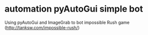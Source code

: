 # automation pyAutoGui simple bot
Using pyAutoGui and ImageGrab to bot impossible Rush game (http://tanksw.com/impossible-rush/)
